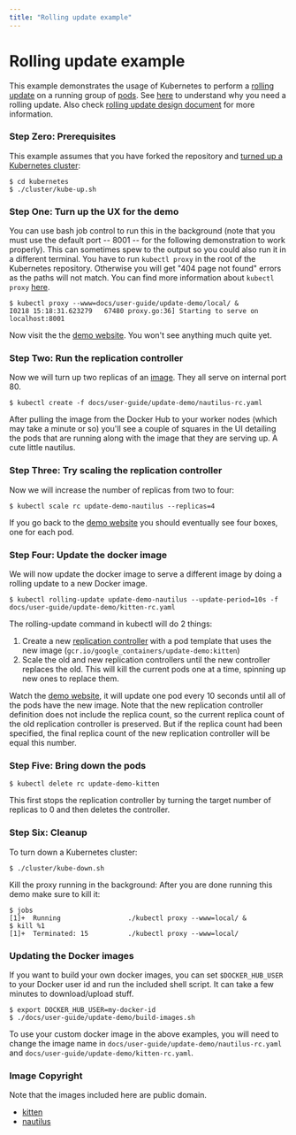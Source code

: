 ```yaml
---
title: "Rolling update example"
---
```


<!--
Copyright 2014 Google Inc. All rights reserved.

Licensed under the Apache License, Version 2.0 (the "License");
you may not use this file except in compliance with the License.
You may obtain a copy of the License at

    http://www.apache.org/licenses/LICENSE-2.0

Unless required by applicable law or agreed to in writing, software
distributed under the License is distributed on an "AS IS" BASIS,
WITHOUT WARRANTIES OR CONDITIONS OF ANY KIND, either express or implied.
See the License for the specific language governing permissions and
limitations under the License.

-->

# Rolling update example

This example demonstrates the usage of Kubernetes to perform a [rolling update](../kubectl/kubectl_rolling-update) on a running group of [pods](/{{page.version}}/docs/user-guide/pods). See [here](../managing-deployments.html#updating-your-application-without-a-service-outage) to understand why you need a rolling update. Also check [rolling update design document](../../design/simple-rolling-update) for more information.

### Step Zero: Prerequisites

This example assumes that you have forked the repository and [turned up a Kubernetes cluster](/{{page.version}}/docs/getting-started-guides/):

```shell
$ cd kubernetes
$ ./cluster/kube-up.sh
```
### Step One: Turn up the UX for the demo

You can use bash job control to run this in the background (note that you must use the default port -- 8001 -- for the following demonstration to work properly).
This can sometimes spew to the output so you could also run it in a different terminal. You have to run `kubectl proxy` in the root of the
Kubernetes repository. Otherwise you will get "404 page not found" errors as the paths will not match. You can find more information about `kubectl proxy`
[here](/{{page.version}}/docs/user-guide/kubectl/kubectl_proxy).

```shell
$ kubectl proxy --www=docs/user-guide/update-demo/local/ &
I0218 15:18:31.623279   67480 proxy.go:36] Starting to serve on localhost:8001
```
Now visit the the [demo website](http://localhost:8001/static).  You won't see anything much quite yet.

### Step Two: Run the replication controller

Now we will turn up two replicas of an [image](../images).  They all serve on internal port 80.

```shell
$ kubectl create -f docs/user-guide/update-demo/nautilus-rc.yaml
```
After pulling the image from the Docker Hub to your worker nodes (which may take a minute or so) you'll see a couple of squares in the UI detailing the pods that are running along with the image that they are serving up.  A cute little nautilus.

### Step Three: Try scaling the replication controller

Now we will increase the number of replicas from two to four:

```shell
$ kubectl scale rc update-demo-nautilus --replicas=4
```
If you go back to the [demo website](http://localhost:8001/static/index) you should eventually see four boxes, one for each pod.

### Step Four: Update the docker image

We will now update the docker image to serve a different image by doing a rolling update to a new Docker image.

```shell
$ kubectl rolling-update update-demo-nautilus --update-period=10s -f docs/user-guide/update-demo/kitten-rc.yaml
```
The rolling-update command in kubectl will do 2 things:

1. Create a new [replication controller](/{{page.version}}/docs/user-guide/replication-controller) with a pod template that uses the new image (`gcr.io/google_containers/update-demo:kitten`)
2. Scale the old and new replication controllers until the new controller replaces the old. This will kill the current pods one at a time, spinning up new ones to replace them.

Watch the [demo website](http://localhost:8001/static/index), it will update one pod every 10 seconds until all of the pods have the new image.
Note that the new replication controller definition does not include the replica count, so the current replica count of the old replication controller is preserved.
But if the replica count had been specified, the final replica count of the new replication controller will be equal this number.

### Step Five: Bring down the pods

```shell
$ kubectl delete rc update-demo-kitten
```
This first stops the replication controller by turning the target number of replicas to 0 and then deletes the controller.

### Step Six: Cleanup

To turn down a Kubernetes cluster:

```shell
$ ./cluster/kube-down.sh
```
Kill the proxy running in the background:
After you are done running this demo make sure to kill it:

```shell
$ jobs
[1]+  Running                 ./kubectl proxy --www=local/ &
$ kill %1
[1]+  Terminated: 15          ./kubectl proxy --www=local/
```
### Updating the Docker images

If you want to build your own docker images, you can set `$DOCKER_HUB_USER` to your Docker user id and run the included shell script. It can take a few minutes to download/upload stuff.

```shell
$ export DOCKER_HUB_USER=my-docker-id
$ ./docs/user-guide/update-demo/build-images.sh
```
To use your custom docker image in the above examples, you will need to change the image name in `docs/user-guide/update-demo/nautilus-rc.yaml` and `docs/user-guide/update-demo/kitten-rc.yaml`.

### Image Copyright

Note that the images included here are public domain.

* [kitten](http://commons.wikimedia.org/wiki/File:Kitten-stare.jpg)
* [nautilus](http://commons.wikimedia.org/wiki/File:Nautilus_pompilius.jpg)




